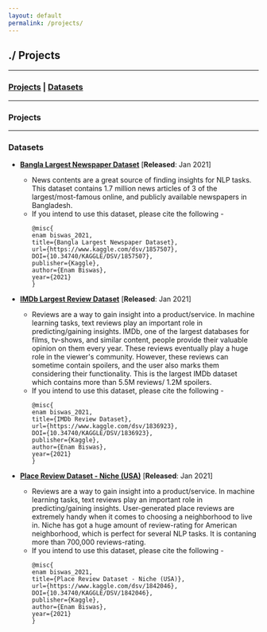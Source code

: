```yaml
---
layout: default
permalink: /projects/
---
```


## ./ Projects
---------------------------------------------------------------------------------------------------
### [Projects](#projects) | [Datasets](#datasets)
---------------------------------------------------------------------------------------------------
### Projects<a name="projects"></a>







---------------------------------------------------------------------------------------------------
### Datasets<a name="datasets"></a>

* [**Bangla Largest Newspaper Dataset**](https://www.kaggle.com/ebiswas/bangla-largest-newspaper-dataset) \[**Released**: Jan 2021\]

  * News contents are a great source of finding insights for NLP tasks. This dataset contains 1.7 million news articles of 3 of the largest/most-famous online, and publicly available newspapers in Bangladesh.
  * If you intend to use this dataset, please cite the following -
    ```
    @misc{
    enam biswas_2021, 
    title={Bangla Largest Newspaper Dataset},
    url={https://www.kaggle.com/dsv/1857507}, 
    DOI={10.34740/KAGGLE/DSV/1857507}, 
    publisher={Kaggle}, 
    author={Enam Biswas}, 
    year={2021} 
    }
    ```
* [**IMDb Largest Review Dataset**](https://www.kaggle.com/ebiswas/imdb-review-dataset) \[**Released**: Jan 2021\]

  * Reviews are a way to gain insight into a product/service. In machine learning tasks, text reviews play an important role in predicting/gaining insights. IMDb, one of the largest databases for films, tv-shows, and similar content, people provide their valuable opinion on them every year. These reviews eventually play a huge role in the viewer's community. However, these reviews can sometime contain spoilers, and the user also marks them considering their functionality. This is the largest IMDb dataset which contains more than 5.5M reviews/ 1.2M spoilers.
  * If you intend to use this dataset, please cite the following -
    ```
    @misc{
    enam biswas_2021, 
    title={IMDb Review Dataset}, 
    url={https://www.kaggle.com/dsv/1836923}, 
    DOI={10.34740/KAGGLE/DSV/1836923}, 
    publisher={Kaggle}, 
    author={Enam Biswas}, 
    year={2021}
    }
    ```
* [**Place Review Dataset - Niche (USA)**](https://www.kaggle.com/ebiswas/place-review-dataset-niche-usa) \[**Released**: Jan 2021\]

  * Reviews are a way to gain insight into a product/service. In machine learning tasks, text reviews play an important role in predicting/gaining insights. User-generated place reviews are extremely handy when it comes to choosing a neighborhood to live in. Niche has got a huge amount of review-rating for American neighborhood, which is perfect for several NLP tasks. It is contaning more than 700,000 reviews-rating.
  * If you intend to use this dataset, please cite the following -
    ```
    @misc{
    enam biswas_2021, 
    title={Place Review Dataset - Niche (USA)}, 
    url={https://www.kaggle.com/dsv/1842046}, 
    DOI={10.34740/KAGGLE/DSV/1842046}, 
    publisher={Kaggle}, 
    author={Enam Biswas}, 
    year={2021} 
    }
    ```
    
  

